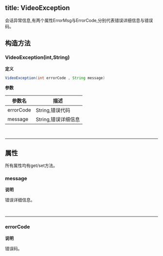 title: VideoException
---

会话异常信息,有两个属性ErrorMsg与ErrorCode,分别代表错误详细信息与错误码。

## 构造方法

### VideoException(int,String) 

**定义**   

```java
VideoException(int errorCode , String message) 
```

**参数**

| 参数名 | 描述 |
|---|---|
|errorCode|String,错误代码|
|message|String,错误详细信息|


</br>

---

## 属性

所有属性均有get/set方法。

### message

**说明**

错误详细信息。

</br>

---

### errorCode

**说明**

错误码。
